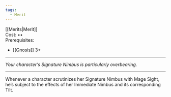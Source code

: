 ```yaml
---
tags:
  - Merit
---
```


[[Merits|Merit]]\
Cost: ••\
Prerequisites:
- [[Gnosis]] 3+

---

_Your character’s Signature Nimbus is particularly overbearing._

---

Whenever a character scrutinizes her Signature Nimbus with Mage Sight, he’s subject to the effects of her Immediate Nimbus and its corresponding Tilt.